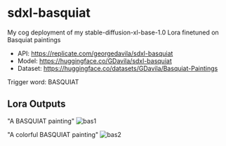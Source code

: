 # sdxl-basquiat

My cog deployment of my stable-diffusion-xl-base-1.0 Lora finetuned on Basquiat paintings 

- API: https://replicate.com/georgedavila/sdxl-basquiat
- Model: https://huggingface.co/GDavila/sdxl-basquiat
- Dataset: https://huggingface.co/datasets/GDavila/Basquiat-Paintings

Trigger word: BASQUIAT

## Lora Outputs

"A BASQUIAT painting"
![bas1](images/bas1.png)

"A colorful BASQUIAT painting"
![bas2](images/bas2.png)
